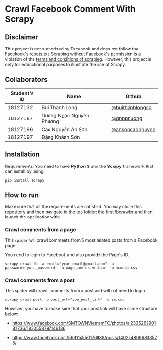 # Crawl Facebook Comment With Scrapy

## Disclaimer

This project is not authorized by Facebook and does not follow the Facebook's [robots.txt](https://www.facebook.com/robots.txt). Scraping without Facebook's permission is a violation of the [terms and conditions of scraping](https://www.facebook.com/apps/site_scraping_tos_terms.php). However, this project is only for educational purposes to illustrate the use of Scrapy.

## Collaborators

| Student's ID | Name                     | Github                                               |
| ------------ | ------------------------ | ---------------------------------------------------- |
| 18127132     | Bùi Thành Long           | [@buithanhlongcb](https://github.com/buithanhlongcb) |
| 18127187     | Dương Ngọc Nguyên Phương | [@dnnphuong](https://github.com/dnnphuong)           |
| 18127196     | Cao Nguyễn An Sơn        | [@ansoncaonguyen](https://github.com/ansoncaonguyen) |
| 18127197     | Đặng Khánh Sơn           |                                                      |

## Installation

Requirements: You need to have **Python 3** and the **Scrapy** framework that can install by using

`pip install scrapy`

## How to run

Make sure that all the requirements are satisfied. You may clone this repository and then navigate to the top folder: the first fbcrawler and then launch the application with:

### Crawl comments from a page

This `spider` will crawl comments from 5 most related posts from a Facebook page.

You need to login to Facebook and also provide the Page's ID.


```shell
scrapy crawl fb -a email="your_email@gmail.com" -a password="your_password" -a page_id="us.vnuhcm" -o hcmus1.csv
```

### Crawl comments from a post

This spider will crawl comments from a post and will not need to login.


```shell
scrapy crawl post -a post_url="you_post_link" -o sm.csv
```

However, you have to make sure that your post link will have some structure below:

- https://www.facebook.com/SMTOWNVietnamFC/photos/a.233526290182736/1830558797146136

- https://www.facebook.com/569114550176938/posts/1402548096833575/

